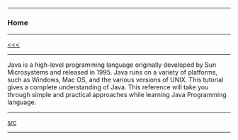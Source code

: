 
---

### Home

---

[<<<](https://github.com/ttltrk/PRG/blob/master/JAVA/DOC/BJM/BJM.MD)

---

Java is a high-level programming language originally developed by Sun Microsystems and released in 1995. 
Java runs on a variety of platforms, such as Windows, Mac OS, and the various versions of UNIX. 
This tutorial gives a complete understanding of Java. This reference will take you through simple and practical approaches
while learning Java Programming language.

---

[src](https://www.tutorialspoint.com/java/index.htm)

---
